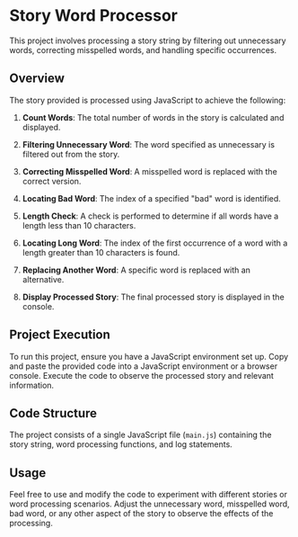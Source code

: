 # Story Word Processor

This project involves processing a story string by filtering out unnecessary words, correcting misspelled words, and handling specific occurrences.

## Overview

The story provided is processed using JavaScript to achieve the following:

1. **Count Words**: The total number of words in the story is calculated and displayed.

2. **Filtering Unnecessary Word**: The word specified as unnecessary is filtered out from the story.

3. **Correcting Misspelled Word**: A misspelled word is replaced with the correct version.

4. **Locating Bad Word**: The index of a specified "bad" word is identified.

5. **Length Check**: A check is performed to determine if all words have a length less than 10 characters.

6. **Locating Long Word**: The index of the first occurrence of a word with a length greater than 10 characters is found.

7. **Replacing Another Word**: A specific word is replaced with an alternative.

8. **Display Processed Story**: The final processed story is displayed in the console.

## Project Execution

To run this project, ensure you have a JavaScript environment set up. Copy and paste the provided code into a JavaScript environment or a browser console. Execute the code to observe the processed story and relevant information.

## Code Structure

The project consists of a single JavaScript file (`main.js`) containing the story string, word processing functions, and log statements.

## Usage

Feel free to use and modify the code to experiment with different stories or word processing scenarios. Adjust the unnecessary word, misspelled word, bad word, or any other aspect of the story to observe the effects of the processing.
